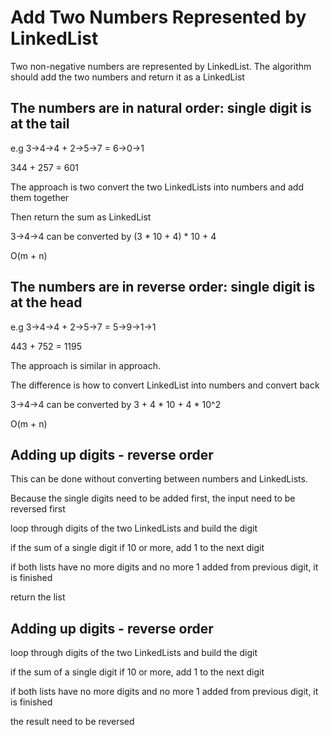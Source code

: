 # Add Two Numbers Represented by LinkedList

Two non-negative numbers are represented by LinkedList. The algorithm should add the two numbers and return it
as a LinkedList

## The numbers are in natural order: single digit is at the tail

e.g 3->4->4 + 2->5->7 = 6->0->1 

344 + 257 = 601

The approach is two convert the two LinkedLists into numbers and add them together

Then return the sum as LinkedList 

3->4->4 can be converted by (3 * 10 + 4) * 10 + 4

O(m + n)



## The numbers are in reverse order: single digit is at the head

e.g 3->4->4 + 2->5->7 = 5->9->1->1

443 + 752 = 1195

The approach is similar in approach. 

The difference is how to convert LinkedList into numbers and convert back

3->4->4 can be converted by 3 + 4 * 10 + 4 * 10^2

O(m + n)


## Adding up digits - reverse order

This can be done without converting between numbers and LinkedLists.

Because the single digits need to be added first, the input need to be reversed first

loop through digits of the two LinkedLists and build the digit

if the sum of a single digit if 10 or more, add 1 to the next digit

if both lists have no more digits and no more 1 added from previous digit, it is finished

return the list


## Adding up digits - reverse order

loop through digits of the two LinkedLists and build the digit

if the sum of a single digit if 10 or more, add 1 to the next digit

if both lists have no more digits and no more 1 added from previous digit, it is finished

the result need to be reversed






